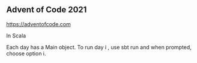## Advent of Code 2021

https://adventofcode.com

In Scala

Each day has a Main object. To run day i , use sbt run and when prompted, choose option i. 